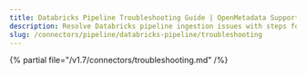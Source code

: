 ```yaml
---
title: Databricks Pipeline Troubleshooting Guide | OpenMetadata Support
description: Resolve Databricks pipeline ingestion issues with steps for connection validation, credential checks, and YAML config review.
slug: /connectors/pipeline/databricks-pipeline/troubleshooting
---
```


{% partial file="/v1.7/connectors/troubleshooting.md" /%}

